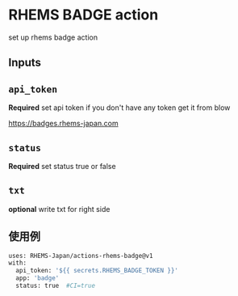 # RHEMS BADGE action

set up rhems badge action

## Inputs

## `api_token`
**Required**
set api token
if you don't have any token get it from blow

https://badges.rhems-japan.com

## `status`
**Required**
set status true or false

## `txt`
**optional**
write txt for right side


## 使用例

```sh
uses: RHEMS-Japan/actions-rhems-badge@v1
with:
  api_token: '${{ secrets.RHEMS_BADGE_TOKEN }}'
  app: 'badge'
  status: true  #CI=true
```
